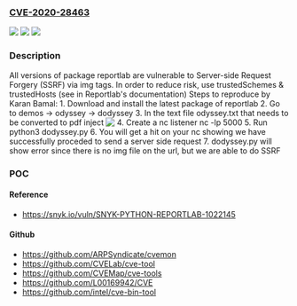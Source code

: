 ### [CVE-2020-28463](https://cve.mitre.org/cgi-bin/cvename.cgi?name=CVE-2020-28463)
![](https://img.shields.io/static/v1?label=Product&message=reportlab&color=blue)
![](https://img.shields.io/static/v1?label=Version&message=%3E%3D%200%20&color=brighgreen)
![](https://img.shields.io/static/v1?label=Vulnerability&message=Server-side%20Request%20Forgery%20(SSRF)&color=brighgreen)

### Description

All versions of package reportlab are vulnerable to Server-side Request Forgery (SSRF) via img tags. In order to reduce risk, use trustedSchemes & trustedHosts (see in Reportlab's documentation) Steps to reproduce by Karan Bamal: 1. Download and install the latest package of reportlab 2. Go to demos -> odyssey -> dodyssey 3. In the text file odyssey.txt that needs to be converted to pdf inject <img src="http://127.0.0.1:5000" valign="top"/> 4. Create a nc listener nc -lp 5000 5. Run python3 dodyssey.py 6. You will get a hit on your nc showing we have successfully proceded to send a server side request 7. dodyssey.py will show error since there is no img file on the url, but we are able to do SSRF

### POC

#### Reference
- https://snyk.io/vuln/SNYK-PYTHON-REPORTLAB-1022145

#### Github
- https://github.com/ARPSyndicate/cvemon
- https://github.com/CVELab/cve-tool
- https://github.com/CVEMap/cve-tools
- https://github.com/L00169942/CVE
- https://github.com/intel/cve-bin-tool

